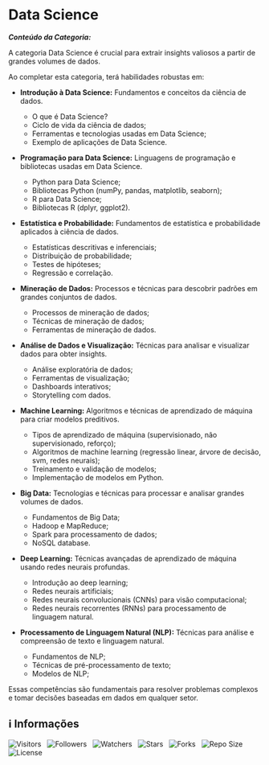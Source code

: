 <!-- Título -->
# Data Science

***Conteúdo da Categoria:***

A categoria Data Science é crucial para extrair insights valiosos a partir de grandes volumes de dados.

Ao completar esta categoria, terá habilidades robustas em:

* **Introdução à Data Science:** Fundamentos e conceitos da ciência de dados.
  * O que é Data Science?
  * Ciclo de vida da ciência de dados;
  * Ferramentas e tecnologias usadas em Data Science;
  * Exemplo de aplicações de Data Science.

* **Programação para Data Science:** Linguagens de programação e bibliotecas usadas em Data Science.
  * Python para Data Science;
  * Bibliotecas Python (numPy, pandas, matplotlib, seaborn);
  * R para Data Science;
  * Bibliotecas R (dplyr, ggplot2).

* **Estatística e Probabilidade:** Fundamentos de estatística e probabilidade aplicados à ciência de dados.
  * Estatísticas descritivas e inferenciais;
  * Distribuição de probabilidade;
  * Testes de hipóteses;
  * Regressão e correlação.

* **Mineração de Dados:** Processos e técnicas para descobrir padrões em grandes conjuntos de dados.
  * Processos de mineração de dados;
  * Técnicas de mineração de dados;
  * Ferramentas de mineração de dados.

* **Análise de Dados e Visualização:** Técnicas para analisar e visualizar dados para obter insights.
  * Análise exploratória de dados;
  * Ferramentas de visualização;
  * Dashboards interativos;
  * Storytelling com dados.

* **Machine Learning:** Algoritmos e técnicas de aprendizado de máquina para criar modelos preditivos.
  * Tipos de aprendizado de máquina (supervisionado, não supervisionado, reforço);
  * Algoritmos de machine learning (regressão linear, árvore de decisão, svm, redes neurais);
  * Treinamento e validação de modelos;
  * Implementação de modelos em Python.

* **Big Data:** Tecnologias e técnicas para processar e analisar grandes volumes de dados.
  * Fundamentos de Big Data;
  * Hadoop e MapReduce;
  * Spark para processamento de dados;
  * NoSQL database.

* **Deep Learning:** Técnicas avançadas de aprendizado de máquina usando redes neurais profundas.
  * Introdução ao deep learning;
  * Redes neurais artificiais;
  * Redes neurais convolucionais (CNNs) para visão computacional;
  * Redes neurais recorrentes (RNNs) para processamento de linguagem natural.

* **Processamento de Linguagem Natural (NLP):** Técnicas para análise e compreensão de texto e linguagem natural.
  * Fundamentos de NLP;
  * Técnicas de pré-processamento de texto;
  * Modelos de NLP;

Essas competências são fundamentais para resolver problemas complexos e tomar decisões baseadas em dados em qualquer setor.

<!-- Informações -->
## &#8505; Informações

![Visitors](https://api.visitorbadge.io/api/visitors?path=Devsgeeknerd%2Fcat-dat-sci&label=Visitantes&labelColor=%23700070&labelStyle=none&countColor=%23000fff&style=plastic&color=%23ffffff "Total de Visitantes")
&nbsp;
![Followers](https://img.shields.io/github/followers/Devsgeeknerd?style=p&label=Seguidores&labelColor=800080&color=000fff "Total de Seguidores")
&nbsp;
![Watchers](https://img.shields.io/github/watchers/Devsgeeknerd/cat-dat-sci?style=p&label=Observadores&labelColor=800080&color=000fff "Total de Observadores")
&nbsp;
![Stars](https://img.shields.io/github/stars/Devsgeeknerd/cat-dat-sci?style=p&label=Estrelas&labelColor=800080&color=000fff "Total de Estrelas")
&nbsp;
![Forks](https://img.shields.io/github/forks/Devsgeeknerd/cat-dat-sci?style=p&label=Bifurcações&labelColor=800080&color=000fff "Total de Bifurcações")
&nbsp;
![Repo Size](https://img.shields.io/github/repo-size/Devsgeeknerd/cat-dat-sci?style=p&label=Tamanho&labelColor=800080&color=000fff "Tamanho do Repositório")
&nbsp;
![License](https://img.shields.io/github/license/Devsgeeknerd/cat-dat-sci?style=p&label=Licença&labelColor=800080&color=000fff "Licença do Repositório")
